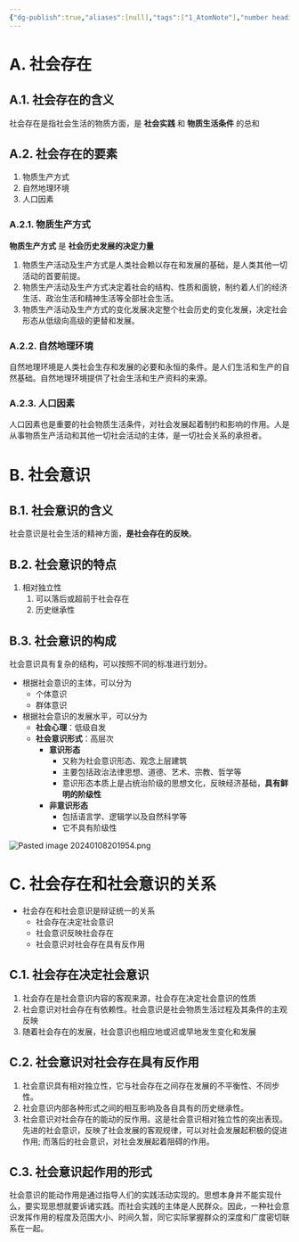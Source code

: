 ```yaml
---
{"dg-publish":true,"aliases":[null],"tags":["1_AtomNote"],"number headings":"auto, first-level 1, max 6, A.1.","Created-Date":"2024-01-04 09:37:05","Modified-Date":"2024-04-18 11:53:17","permalink":"/A01_Lessons/Ad01_马原_马克思主义基本原理/社会存在与社会意识/","dgPassFrontmatter":true}
---
```




# A. 社会存在


## A.1. 社会存在的含义

社会存在是指社会生活的物质方面，是 **社会实践** 和 **物质生活条件** 的总和

## A.2. 社会存在的要素
1. 物质生产方式
2. 自然地理环境
3. 人口因素


### A.2.1. 物质生产方式

**物质生产方式** 是 **社会历史发展的决定力量**
1. 物质生产活动及生产方式是人类社会赖以存在和发展的基础，是人类其他一切活动的首要前提。
2. 物质生产活动及生产方式决定着社会的结构、性质和面貌，制约着人们的经济生活、政治生活和精神生活等全部社会生活。
3. 物质生产活动及生产方式的变化发展决定整个社会历史的变化发展，决定社会形态从低级向高级的更替和发展。


### A.2.2. 自然地理环境
自然地理环境是人类社会生存和发展的必要和永恒的条件。是人们生活和生产的自然基础。自然地理环境提供了社会生活和生产资料的来源。

### A.2.3. 人口因素
人口因素也是重要的社会物质生活条件，对社会发展起着制约和影响的作用。人是从事物质生产活动和其他一切社会活动的主体，是一切社会关系的承担者。




# B. 社会意识

## B.1. 社会意识的含义
社会意识是社会生活的精神方面，**是社会存在的反映**。

## B.2. 社会意识的特点

1. 相对独立性
	1. 可以落后或超前于社会存在
	2. 历史继承性


## B.3. 社会意识的构成
社会意识具有复杂的结构，可以按照不同的标准进行划分。

- 根据社会意识的主体，可以分为
	- 个体意识
	- 群体意识
- 根据社会意识的发展水平，可以分为
	- **社会心理**：低级自发
	- **社会意识形式**：高层次
		- **意识形态**
			- 又称为社会意识形态、观念上层建筑
			- 主要包括政治法律思想、道德、艺术、宗教、哲学等
			- 意识形态本质上是占统治阶级的思想文化，反映经济基础，**具有鲜明的阶级性**
		- **非意识形态**
			- 包括语言学、逻辑学以及自然科学等
			- 它不具有阶级性



![Pasted image 20240108201954.png](/img/user/Z02_ObFiles/Attachments/Pasted%20image%2020240108201954.png)



# C. 社会存在和社会意识的关系

- 社会存在和社会意识是辩证统一的关系
	- 社会存在决定社会意识
	- 社会意识反映社会存在
	- 社会意识对社会存在具有反作用


## C.1. 社会存在决定社会意识
1. 社会存在是社会意识内容的客观来源，社会存在决定社会意识的性质
2. 社会意识对社会存在有依赖性。社会意识是社会物质生活过程及其条件的主观反映
3. 随着社会存在的发展，社会意识也相应地或迟或早地发生变化和发展


## C.2. 社会意识对社会存在具有反作用
1. 社会意识具有相对独立性，它与社会存在之间存在发展的不平衡性、不同步性。
2. 社会意识内部各种形式之间的相互影响及各自具有的历史继承性。
3. 社会意识对社会存在的能动的反作用。这是社会意识相对独立性的突出表现。先进的社会意识，反映了社会发展的客观规律，可以对社会发展起积极的促进作用; 而落后的社会意识，对社会发展起着阻碍的作用。


## C.3. 社会意识起作用的形式

社会意识的能动作用是通过指导人们的实践活动实现的。思想本身并不能实现什么，要实现思想就要诉诸实践。而社会实践的主体是人民群众。因此，一种社会意识发挥作用的程度及范围大小、时间久暂，同它实际掌握群众的深度和广度密切联系在一起。


